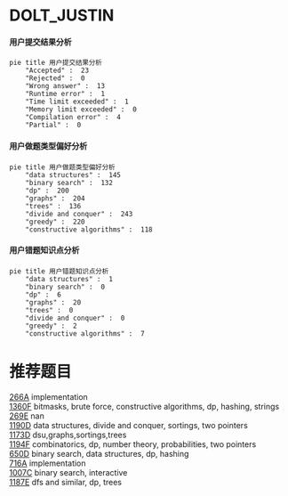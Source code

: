 # DOLT_JUSTIN

<!-- tabs:start -->



#### **用户提交结果分析**

```mermaid
pie title 用户提交结果分析
    "Accepted" :  23
    "Rejected" :  0
    "Wrong answer" :  13
    "Runtime error" :  1
    "Time limit exceeded" :  1
    "Memory limit exceeded" :  0
    "Compilation error" :  4
    "Partial" :  0
```

#### **用户做题类型偏好分析**

```mermaid
pie title 用户做题类型偏好分析
    "data structures" :  145
    "binary search" :  132
    "dp" :  200
    "graphs" :  204
    "trees" :  136
    "divide and conquer" :  243
    "greedy" :  220
    "constructive algorithms" :  118
```
#### **用户错题知识点分析**

```mermaid
pie title 用户错题知识点分析
    "data structures" :  1
    "binary search" :  0
    "dp" :  6
    "graphs" :  20
    "trees" :  0
    "divide and conquer" :  0
    "greedy" :  2
    "constructive algorithms" :  7
```



<!-- tabs:end -->
# 推荐题目
[266A](https://codeforces.com/contest/266/problem/A)		implementation		  
[1360F](https://codeforces.com/contest/1360/problem/F)		bitmasks,
                        brute force,
                        constructive algorithms,
                        dp,
                        hashing,
                        strings		  
[269E](https://codeforces.com/contest/269/problem/E)		nan		  
[1190D](https://codeforces.com/contest/1190/problem/D)		data structures,
                        divide and conquer,
                        sortings,
                        two pointers		  
[1173D](https://codeforces.com/contest/1173/problem/D)		dsu,graphs,sortings,trees		  
[1194F](https://codeforces.com/contest/1194/problem/F)		combinatorics,
                        dp,
                        number theory,
                        probabilities,
                        two pointers		  
[650D](https://codeforces.com/contest/650/problem/D)		binary search,
                        data structures,
                        dp,
                        hashing		  
[716A](https://codeforces.com/contest/716/problem/A)		implementation		  
[1007C](https://codeforces.com/contest/1007/problem/C)		binary search,
                        interactive		  
[1187E](https://codeforces.com/contest/1187/problem/E)		dfs and similar,
                        dp,
                        trees		  
